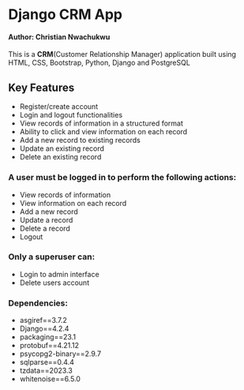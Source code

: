 <h1>Django CRM App</h1>

<h4>Author: Christian Nwachukwu</h4>

<p>This is a <b>CRM</b>(Customer Relationship Manager) application built using HTML, CSS, Bootstrap, Python, Django and PostgreSQL</p>

<h2>Key Features</h2>
<ul>
    <li>Register/create account</li>
    <li>Login and logout functionalities</li>
    <li>View records of information in a structured format</li>
    <li>Ability to click and view information on each record</li>
    <li>Add a new record to existing records</li>
    <li>Update an existing record</li>
    <li>Delete an existing record</li>
</ul>

<h3>A user must be logged in to perform the following actions:</h3>
<ul>
    <li>View records of information</li>
    <li>View information on each record</li>
    <li>Add a new record</li>
    <li>Update a record</li>
    <li>Delete a record</li>
    <li>Logout</li>
</ul>

<h3>Only a superuser can:</h3>
<ul>
    <li>Login to admin interface</li>
    <li>Delete users account</li>
</ul>

<h3>Dependencies:</h3>
<ul>
    <li>asgiref==3.7.2</li>
    <li>Django==4.2.4</li>
    <li>packaging==23.1</li>
    <li>protobuf==4.21.12</li>
    <li>psycopg2-binary==2.9.7</li>
    <li>sqlparse==0.4.4</li>
    <li>tzdata==2023.3</li>
    <li>whitenoise==6.5.0</li>
</ul>
